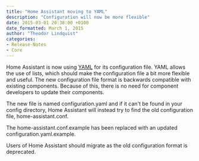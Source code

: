 ```yaml
---
title: "Home Assistant moving to YAML"
description: "Configuration will now be more flexible"
date: 2015-03-01 20:38:00 +0100
date_formatted: March 1, 2015
author: "Theodor Lindquist"
categories:
- Release-Notes
- Core
---
```


Home Assistant is now using [YAML](http://yaml.org/) for its configuration file. YAML allows the use of lists, which should make the configuration file a bit more flexible and useful. The new configuration file format is backwards compatible with existing components. Because of this, there is no need for component developers to update their components.

The new file is named configuration.yaml and if it can't be found in your config directory, Home Assistant will instead try to find the old configuration file, home-assistant.conf.

The home-assistant.conf.example has been replaced with an updated configuration.yaml.example.

Users of Home Assistant should migrate as the old configuration format is deprecated.
